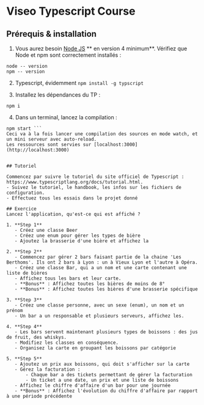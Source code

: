 # Viseo Typescript Course

## Prérequis & installation
 1. Vous aurez besoin [Node JS](https://nodejs.org/en/) ** en version 4 minimum**. Vérifiez que Node et npm sont correctement installés :
 ```
 node -- version
 npm -- version
 ```

 2. Typescript, évidemment ```
 npm install -g typscript ```

 3. Installez les dépendances du TP :
  ```
  npm i
  ```

 4. Dans un terminal, lancez la compilation :
 ```
 npm start ```
Ceci va à la fois lancer une compilation des sources en mode watch, et un mini serveur avec auto-reload.
Les ressources sont servies sur [localhost:3000](http://localhost:3000)


## Tutoriel

Commencez par suivre le tutoriel du site officiel de Typescript : https://www.typescriptlang.org/docs/tutorial.html.
- Suivez le tutoriel, le handbook, les infos sur les fichiers de configuration.
- Effectuez tous les essais dans le projet donné

## Exercice
Lancez l'application, qu'est-ce qui est affiché ?

1. **Step 1**
	- Créez une classe Beer
	- Créez une enum pour gérer les types de bière
	- Ajoutez la brasserie d'une bière et affichez la

2. **Step 2**
	- Commencez par gérer 2 bars faisant partie de la chaine 'Les Berthoms'. Ils ont 2 bars à Lyon : un à Vieux Lyon et l'autre à Opéra.
	- Créez une classe Bar, qui a un nom et une carte contenant une liste de bières
	- Affichez tous les bars et leur carte.
	- **Bonus** : Affichez toutes les bières de moins de 8°
	- **Bonus** : Affichez toutes les bières d'une brasserie spécifique

3. **Step 3**
	- Créez une classe personne, avec un sexe (enum), un nom et un prénom
	- Un bar a un responsable et plusieurs serveurs, affichez les.

4. **Step 4**
	- Les bars servent maintenant plusieurs types de boissons : des jus de fruit, des whiskys.
	- Modifiez les classes en conséquence.
	- Organisez la carte en groupant les boissons par catégorie

5. **Step 5**
	- Ajoutez un prix aux boissons, qui doit s'afficher sur la carte
	- Gérez la facturation :
		- Chaque bar a des tickets permettant de gérer la facturation
		- Un ticket a une date, un prix et une liste de boissons
	- Affichez le chiffre d'affaire d'un bar pour une journée
	- **Bonus** : Affichez l'évolution du chiffre d'affaire par rapport à une période précédente